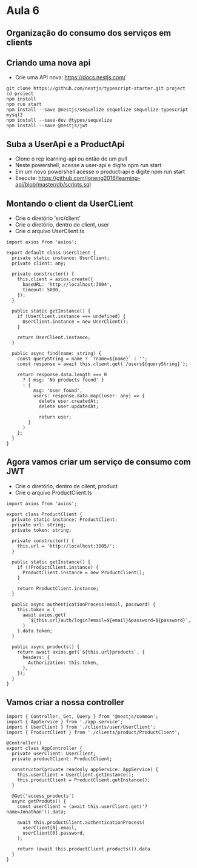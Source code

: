 # Aula 6

## Organização do consumo dos serviços em clients


## Criando uma nova api


* Crie uma API nova: https://docs.nestjs.com/

```
git clone https://github.com/nestjs/typescript-starter.git project
cd project
npm install
npm run start
npm install --save @nestjs/sequelize sequelize sequelize-typescript mysql2
npm install --save-dev @types/sequelize
npm install --save @nestjs/jwt
```

## Suba a UserApi e a ProductApi

* Clone o rep learning-api ou então de um pull
* Neste powershell, acesse a user-api e digite npm run start
* Em um novo powershell acesse o product-api e digite npm run start
* Execute: https://github.com/joneng2016/learning-api/blob/master/db/scripts.sql



## Montando o client da UserCLient

* Crie o diretório 'src/client'
* Crie o diretório, dentro de client, user
* Crie o arquivo UserClient.ts

```
import axios from 'axios';

export default class UserClient {
  private static instance: UserClient;
  private client: any;

  private constructor() {
    this.client = axios.create({
      baseURL: 'http://localhost:3004',
      timeout: 5000,
    });
  }

  public static getInstance() {
    if (UserClient.instance === undefined) {
      UserClient.instance = new UserClient();
    }

    return UserClient.instance;
  }

  public async find(name: string) {
    const queryString = name ? `?name=${name}` : '';
    const response = await this.client.get(`/users${queryString}`);

    return response.data.length === 0 
      ? { msg: 'No products found' }
      : {
          msg: 'User found',
          users: response.data.map((user: any) => {
            delete user.createdAt;
            delete user.updatedAt;

            return user;
        }
      )
    };
  }
}

```



## Agora vamos criar um serviço de consumo com JWT

* Crie o diretório, dentro de client, product
* Crie o arquivo ProductClient.ts

```
import axios from 'axios';

export class ProductClient {
  private static instance: ProductClient;
  private url: string;
  private token: string;

  private constructor() {
    this.url = 'http://localhost:3005/';
  }

  public static getInstance() {
    if (!ProductClient.instance) {
      ProductClient.instance = new ProductClient();
    }

    return ProductClient.instance;
  }

  public async authenticationProcess(email, password) {
    this.token = (
      await axios.get(
        `${this.url}auth/login?email=${email}&password=${password}`,
      )
    ).data.token;
  }

  public async products() {
    return await axios.get(`${this.url}products`, {
      headers: {
        Authorization: this.token,
      },
    });
  }
}
```

## Vamos criar a nossa controller

```
import { Controller, Get, Query } from '@nestjs/common';
import { AppService } from './app.service';
import { UserClient } from './clients/user/UserClient';
import { ProductClient } from './clients/product/ProductClient';

@Controller()
export class AppController {
  private userClient: UserClient;
  private productClient: ProductClient;

  constructor(private readonly appService: AppService) {
    this.userClient = UserClient.getInstance();
    this.productClient = ProductClient.getInstance();
  }

  @Get('access_products')
  async getProduts() {
    const userClient = (await this.userClient.get('?name=Jonathan')).data;

    await this.productClient.authenticationProcess(
      userClient[0].email,
      userClient[0].password,
    );

    return (await this.productClient.products()).data 
  }
}
```
